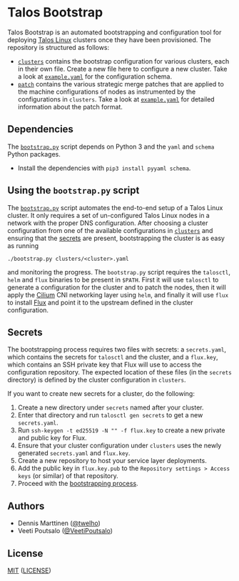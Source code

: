 # Talos Bootstrap

Talos Bootstrap is an automated bootstrapping and configuration tool for deploying [Talos Linux](https://www.talos.dev/) clusters once they have been provisioned. The repository is structured as follows:

- [`clusters`](clusters) contains the bootstrap configuration for various clusters, each in their own file. Create a new file here to configure a new cluster. Take a look at [`example.yaml`](clusters/example.yaml) for the configuration schema.
- [`patch`](patch) contains the various strategic merge patches that are applied to the machine configurations of nodes as instrumented by the configurations in `clusters`. Take a look at [`example.yaml`](patch/example.yaml) for detailed information about the patch format.

## Dependencies

The [`bootstrap.py`](bootstrap.py) script depends on Python 3 and the `yaml` and `schema` Python packages.

- Install the dependencies with `pip3 install pyyaml schema`.

## Using the `bootstrap.py` script

The [`bootstrap.py`](bootstrap.py) script automates the end-to-end setup of a Talos Linux cluster. It only requires a set of un-configured Talos Linux nodes in a network with the proper DNS configuration. After choosing a cluster configuration from one of the available configurations in [`clusters`](clusters) and ensuring that the [secrets](#secrets) are present, bootstrapping the cluster is as easy as running

```shell
./bootstrap.py clusters/<cluster>.yaml
```

and monitoring the progress. The `bootstrap.py` script requires the `talosctl`, `helm` and `flux` binaries to be present in `$PATH`. First it will use `talosctl` to generate a configuration for the cluster and to patch the nodes, then it will apply the [Cilium](https://cilium.io/) CNI networking layer using `helm`, and finally it will use `flux` to install [Flux](https://fluxcd.io/) and point it to the upstream defined in the cluster configuration.

## Secrets

The bootstrapping process requires two files with secrets: a `secrets.yaml`, which contains the secrets for `talosctl` and the cluster, and a `flux.key`, which contains an SSH private key that Flux will use to access the configuration repository. The expected location of these files (in the `secrets` directory) is defined by the cluster configuration in `clusters`.

If you want to create new secrets for a cluster, do the following:

1. Create a new directory under `secrets` named after your cluster.
2. Enter that directory and run `talosctl gen secrets` to get a new `secrets.yaml`.
3. Run `ssh-keygen -t ed25519 -N "" -f flux.key` to create a new private and public key for Flux.
4. Ensure that your cluster configuration under `clusters` uses the newly generated `secrets.yaml` and `flux.key`.
5. Create a new repository to host your service layer deployments.
6. Add the public key in `flux.key.pub` to the `Repository settings > Access keys` (or similar) of that repository.
7. Proceed with the [bootstrapping process](#using-the-bootstrappy-script).

## Authors

- Dennis Marttinen ([@twelho](https://github.com/twelho))
- Veeti Poutsalo ([@VeetiPoutsalo](https://github.com/veetipoutsalo))

## License

[MIT](https://opensource.org/licenses/MIT) ([LICENSE](LICENSE))
